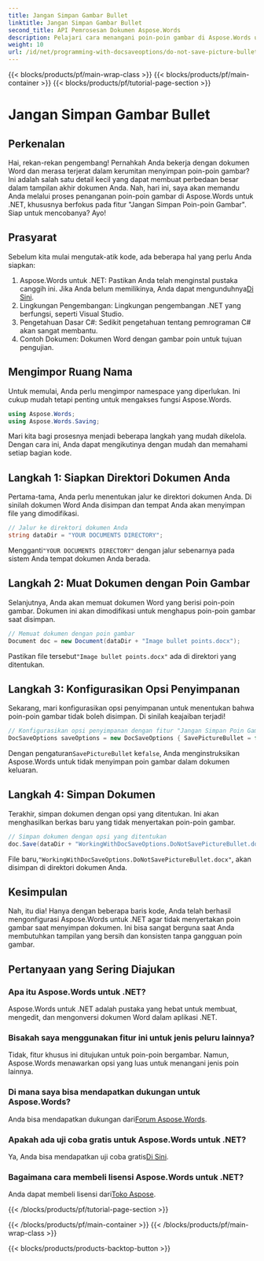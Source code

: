 ```yaml
---
title: Jangan Simpan Gambar Bullet
linktitle: Jangan Simpan Gambar Bullet
second_title: API Pemrosesan Dokumen Aspose.Words
description: Pelajari cara menangani poin-poin gambar di Aspose.Words untuk .NET dengan panduan langkah demi langkah kami. Sederhanakan pengelolaan dokumen dan buat dokumen Word profesional dengan mudah.
weight: 10
url: /id/net/programming-with-docsaveoptions/do-not-save-picture-bullet/
---
```


{{< blocks/products/pf/main-wrap-class >}}
{{< blocks/products/pf/main-container >}}
{{< blocks/products/pf/tutorial-page-section >}}

# Jangan Simpan Gambar Bullet

## Perkenalan

Hai, rekan-rekan pengembang! Pernahkah Anda bekerja dengan dokumen Word dan merasa terjerat dalam kerumitan menyimpan poin-poin gambar? Ini adalah salah satu detail kecil yang dapat membuat perbedaan besar dalam tampilan akhir dokumen Anda. Nah, hari ini, saya akan memandu Anda melalui proses penanganan poin-poin gambar di Aspose.Words untuk .NET, khususnya berfokus pada fitur "Jangan Simpan Poin-poin Gambar". Siap untuk mencobanya? Ayo!

## Prasyarat

Sebelum kita mulai mengutak-atik kode, ada beberapa hal yang perlu Anda siapkan:

1.  Aspose.Words untuk .NET: Pastikan Anda telah menginstal pustaka canggih ini. Jika Anda belum memilikinya, Anda dapat mengunduhnya[Di Sini](https://releases.aspose.com/words/net/).
2. Lingkungan Pengembangan: Lingkungan pengembangan .NET yang berfungsi, seperti Visual Studio.
3. Pengetahuan Dasar C#: Sedikit pengetahuan tentang pemrograman C# akan sangat membantu.
4. Contoh Dokumen: Dokumen Word dengan gambar poin untuk tujuan pengujian.

## Mengimpor Ruang Nama

Untuk memulai, Anda perlu mengimpor namespace yang diperlukan. Ini cukup mudah tetapi penting untuk mengakses fungsi Aspose.Words.

```csharp
using Aspose.Words;
using Aspose.Words.Saving;
```

Mari kita bagi prosesnya menjadi beberapa langkah yang mudah dikelola. Dengan cara ini, Anda dapat mengikutinya dengan mudah dan memahami setiap bagian kode.

## Langkah 1: Siapkan Direktori Dokumen Anda

Pertama-tama, Anda perlu menentukan jalur ke direktori dokumen Anda. Di sinilah dokumen Word Anda disimpan dan tempat Anda akan menyimpan file yang dimodifikasi.

```csharp
// Jalur ke direktori dokumen Anda
string dataDir = "YOUR DOCUMENTS DIRECTORY";
```

 Mengganti`"YOUR DOCUMENTS DIRECTORY"` dengan jalur sebenarnya pada sistem Anda tempat dokumen Anda berada.

## Langkah 2: Muat Dokumen dengan Poin Gambar

Selanjutnya, Anda akan memuat dokumen Word yang berisi poin-poin gambar. Dokumen ini akan dimodifikasi untuk menghapus poin-poin gambar saat disimpan.

```csharp
// Memuat dokumen dengan poin gambar
Document doc = new Document(dataDir + "Image bullet points.docx");
```

 Pastikan file tersebut`"Image bullet points.docx"` ada di direktori yang ditentukan.

## Langkah 3: Konfigurasikan Opsi Penyimpanan

Sekarang, mari konfigurasikan opsi penyimpanan untuk menentukan bahwa poin-poin gambar tidak boleh disimpan. Di sinilah keajaiban terjadi!

```csharp
// Konfigurasikan opsi penyimpanan dengan fitur "Jangan Simpan Poin Gambar"
DocSaveOptions saveOptions = new DocSaveOptions { SavePictureBullet = false };
```

 Dengan pengaturan`SavePictureBullet` ke`false`, Anda menginstruksikan Aspose.Words untuk tidak menyimpan poin gambar dalam dokumen keluaran.

## Langkah 4: Simpan Dokumen

Terakhir, simpan dokumen dengan opsi yang ditentukan. Ini akan menghasilkan berkas baru yang tidak menyertakan poin-poin gambar.

```csharp
// Simpan dokumen dengan opsi yang ditentukan
doc.Save(dataDir + "WorkingWithDocSaveOptions.DoNotSavePictureBullet.docx", saveOptions);
```

 File baru,`"WorkingWithDocSaveOptions.DoNotSavePictureBullet.docx"`, akan disimpan di direktori dokumen Anda.

## Kesimpulan

Nah, itu dia! Hanya dengan beberapa baris kode, Anda telah berhasil mengonfigurasi Aspose.Words untuk .NET agar tidak menyertakan poin gambar saat menyimpan dokumen. Ini bisa sangat berguna saat Anda membutuhkan tampilan yang bersih dan konsisten tanpa gangguan poin gambar.

## Pertanyaan yang Sering Diajukan

### Apa itu Aspose.Words untuk .NET?
Aspose.Words untuk .NET adalah pustaka yang hebat untuk membuat, mengedit, dan mengonversi dokumen Word dalam aplikasi .NET.

### Bisakah saya menggunakan fitur ini untuk jenis peluru lainnya?
Tidak, fitur khusus ini ditujukan untuk poin-poin bergambar. Namun, Aspose.Words menawarkan opsi yang luas untuk menangani jenis poin lainnya.

### Di mana saya bisa mendapatkan dukungan untuk Aspose.Words?
 Anda bisa mendapatkan dukungan dari[Forum Aspose.Words](https://forum.aspose.com/c/words/8).

### Apakah ada uji coba gratis untuk Aspose.Words untuk .NET?
 Ya, Anda bisa mendapatkan uji coba gratis[Di Sini](https://releases.aspose.com/).

### Bagaimana cara membeli lisensi Aspose.Words untuk .NET?
 Anda dapat membeli lisensi dari[Toko Aspose](https://purchase.aspose.com/buy).

{{< /blocks/products/pf/tutorial-page-section >}}

{{< /blocks/products/pf/main-container >}}
{{< /blocks/products/pf/main-wrap-class >}}

{{< blocks/products/products-backtop-button >}}
